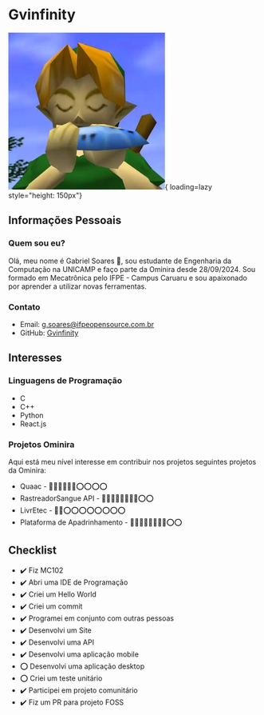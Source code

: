 # Gvinfinity

![Link from The Legend of Zelda: Ocarina of Time playing the Ocarina](./pictures/gvinfinity.jpg){ loading=lazy style="height: 150px"}

## Informações Pessoais

### Quem sou eu?

Olá, meu nome é Gabriel Soares 👋, sou estudante de Engenharia da Computação na UNICAMP e faço parte da Ominira desde 28/09/2024. Sou formado em Mecatrônica pelo IFPE - Campus Caruaru e sou apaixonado por aprender a utilizar novas ferramentas.

### Contato

- Email: g.soares@ifpeopensource.com.br
- GitHub: [Gvinfinity](https://github.com/gvinfinity)

## Interesses

### Linguagens de Programação

- C
- C++
- Python
- React.js

### Projetos Ominira

Aqui está meu nível interesse em contribuir nos projetos seguintes projetos da Ominira:

- Quaac - 🔴🔴🔴🔴🔴🔴⭕⭕⭕⭕
- RastreadorSangue API - 🔴🔴🔴🔴🔴🔴🔴🔴⭕⭕
- LivrEtec - 🔴🔴⭕⭕⭕⭕⭕⭕⭕⭕
- Plataforma de Apadrinhamento - 🔴🔴🔴🔴🔴🔴🔴🔴⭕⭕

## Checklist

- ✔️ Fiz MC102
- ✔️ Abri uma IDE de Programação
- ✔️ Criei um Hello World
- ✔️ Criei um commit
- ✔️ Programei em conjunto com outras pessoas
- ✔️ Desenvolvi um Site
- ✔️ Desenvolvi uma API
- ✔️ Desenvolvi uma aplicação mobile
- ⭕ Desenvolvi uma aplicação desktop
- ⭕ Criei um teste unitário
- ✔️ Participei em projeto comunitário
- ✔️ Fiz um PR para projeto FOSS
